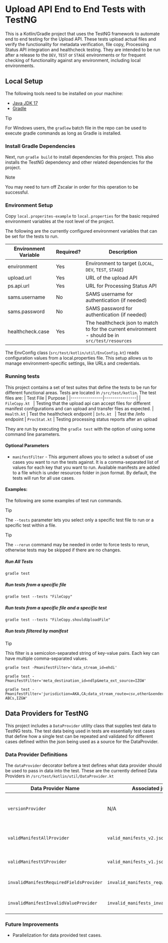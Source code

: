 # Upload API End to End Tests with TestNG
This is a Kotlin/Gradle project that uses the TestNG framework to automate end to end testing for the Upload API. These tests upload actual files and verify the functionality for metadata verification, file copy, Processing Status API integration and healthcheck testing. They are intended to be run after a release to the `DEV`, `TEST` or `STAGE` environments or for frequent checking of functionality against any environment, including local environments.

## Local Setup

The following tools need to be installed on your machine:

- [Java JDK 17](https://www.oracle.com/java/technologies/javase/jdk17-archive-downloads.html)
- [Gradle](https://gradle.org/install/)

> [!TIP]
> For Windows users, the `gradlew` batch file in the repo can be used to execute gradle commands as long as Gradle is installed.

### Install Gradle Dependencies

Next, run `gradle build` to install dependencies for this project. This also installs the TestNG dependency and other related dependencies for the project.  

> [!NOTE]
> You may need to turn off Zscalar in order for this operation to be successful.

### Environment Setup

Copy `local.properites-example` to `local.properties` for the basic required environment variables at the root level of the project. 

The following are the currently configured environment variables that can be set for the tests to run.

| Environment Variable | Required? | Description                                      |
| ---------------------| --------- | -------------------------------------------------|
| environment          | Yes       | Environment to target (`LOCAL`, `DEV`, `TEST`, `STAGE`)
| upload.url           | Yes       | URL of the upload API
| ps.api.url           | Yes       | URL for Processing Status API  
| sams.username        | No        | SAMS username for authentication (if needed)
| sams.password        | No        | SAMS password for authentication (if needed)
| healthcheck.case     | Yes       | The healthcheck json to match to for the current environment - should be in `src/test/resources`

The EnvConfig class (`src/test/kotlin/util/EnvConfig.kt`) reads configuration values from a local.properties file. This setup allows us to manage environment-specific settings, like URLs and credentials.

### Running tests

This project contains a set of test suites that define the tests to be run for different functional areas.  Tests are located in `/src/test/kotlin`.  The test files are:
| Test File      | Purpose        |
|----------------|----------------|
| `FileCopy.kt ` | Testing that the upload api can accept files for different manifest configurations and can upload and transfer files as expected.
| `Health.kt`    | Test the healthcheck endpoint
| `Info.kt `     | Test the /info endpoint 
| `ProcStat.kt`  | Testing processing status reports after an upload

They are run by executing the `gradle test` with the option of using some command line parameters.

#### Optional Parameters

- `manifestFilter` - This argument allows you to select a subset of use cases you want to run the tests against. It is a comma-separated list of values for each key that you want to run. Available manifests are added to a file which is under resources folder in json format. By default, the tests will run for all use cases.

#### Examples:
The following are some examples of test run commands.

> [!TIP]
> The `--tests` parameter lets you select only a specific test file to run or a specific test within a file.

> [!TIP]
> The `--rerun` command may be needed in order to force tests to rerun, otherwise tests may be skipped if there are no changes.

##### Run All Tests

```
gradle test
```

##### Run tests from a specific file

```
gradle test --tests "FileCopy"
```

##### Run tests from a specific file and a specific test

```
gradle test --tests "FileCopy.shouldUploadFile"
```

##### Run tests filtered by manifest

> [!TIP]
> This filter is a semicolon-separated string of key-value pairs.
> Each key can have multiple comma-separated values.
```
gradle test -PmanifestFilter='data_stream_id=ehdi'
```
```
gradle test -PmanifestFilter='meta_destination_id=ndlp&meta_ext_source=IZGW'
```
```
gradle test -PmanifestFilter='jurisdiction=AKA,CA;data_stream_route=csv,other&sender_id=CA-ABCs,IZGW'
```

## Data Providers for TestNG

This project includes a `DataProvider` utility class that supplies test data to TestNG tests.  The test data being used in tests are essentially test cases that define how a single test can be repeated and validated for different cases defined within the json being used as a source for the DataProvider.

### Data Provider Definitions

The `dataProvider` decorator before a test defines what data provider should be used to pass in data into the test.  These are the currently defined Data Providers in `/src/test/kotlin/util/DataProvider.kt`

| Data Provider Name                      | Associated json file                      | Description                 |
|-----------------------------------------|-------------------------------------------|-----------------------------|
| `versionProvider`                       | N/A                                       | Returns an array of `["v1", "v2"]` for versions
| `validManifestAllProvider`              | `valid_manifests_v2.json`                 | All v2 manifests and path configs |
| `validManifestV1Provider`               | `valid_manifests_v1.json`                 | All v1 manifests and configs | 
| `invalidManifestRequiredFieldsProvider` | `invalid_manifests_required_fields.json`  | Manifests with invalid values |
| `invalidManifestInvalidValueProvider`   | `invalid_manifests_invalid_value.json`    | Manifests with invalid fields  |


### Future Improvements

- Parallelization for data provided test cases.
